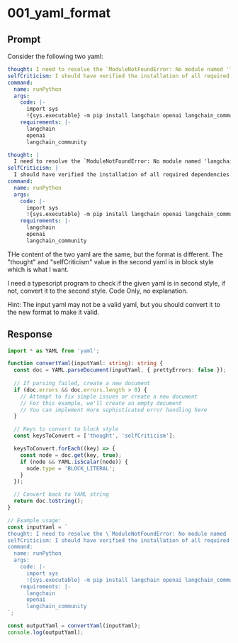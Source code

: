 # 001_yaml_format

## Prompt

Consider the following two yaml:

```yaml
thought: I need to resolve the `ModuleNotFoundError: No module named 'langchain_community'` error by ensuring that all necessary dependencies are correctly installed.
selfCriticism: I should have verified the installation of all required dependencies before running the code.
command:
  name: runPython
  args:
    code: |-
      import sys
      !{sys.executable} -m pip install langchain openai langchain_community
    requirements: |-
      langchain
      openai
      langchain_community
```

```yaml
thought: |
  I need to resolve the `ModuleNotFoundError: No module named 'langchain_community'` error by ensuring that all necessary dependencies are correctly installed.
selfCriticism: |
  I should have verified the installation of all required dependencies before running the code.
command:
  name: runPython
  args:
    code: |-
      import sys
      !{sys.executable} -m pip install langchain openai langchain_community
    requirements: |-
      langchain
      openai
      langchain_community
```

THe content of the two yaml are the same, but the format is different. The "thought" and "selfCriticism" value in the second yaml is in block style which is what I want. 

I need a typescript program to check if the given yaml is in second style, if not, convert it to the second style. Code Only, no explanation.

Hint: The input yaml may not be a valid yaml, but you should convert it to the new format to make it valid.

## Response

```typescript
import * as YAML from 'yaml';

function convertYaml(inputYaml: string): string {
  const doc = YAML.parseDocument(inputYaml, { prettyErrors: false });
  
  // If parsing failed, create a new document
  if (doc.errors && doc.errors.length > 0) {
    // Attempt to fix simple issues or create a new document
    // For this example, we'll create an empty document
    // You can implement more sophisticated error handling here
  }

  // Keys to convert to block style
  const keysToConvert = ['thought', 'selfCriticism'];

  keysToConvert.forEach((key) => {
    const node = doc.get(key, true);
    if (node && YAML.isScalar(node)) {
      node.type = 'BLOCK_LITERAL';
    }
  });

  // Convert back to YAML string
  return doc.toString();
}

// Example usage:
const inputYaml = `
thought: I need to resolve the \`ModuleNotFoundError: No module named 'langchain_community'\` error by ensuring that all necessary dependencies are correctly installed.
selfCriticism: I should have verified the installation of all required dependencies before running the code.
command:
  name: runPython
  args:
    code: |-
      import sys
      !{sys.executable} -m pip install langchain openai langchain_community
    requirements: |-
      langchain
      openai
      langchain_community
`;

const outputYaml = convertYaml(inputYaml);
console.log(outputYaml);
```

